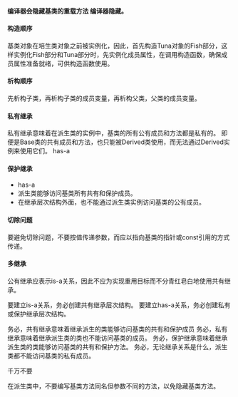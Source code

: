 #### 编译器会隐藏基类的重载方法 编译器隐藏。

#### 构造顺序
基类对象在培生类对象之前被实例化，因此，首先构造Tuna对象的Fish部分，这样实例化Fish部分和Tuna部分时，先实例化成员属性，在调用构造函数，确保成员属性准备就绪，可供构造函数使用。

#### 析构顺序
先析构子类，再析构子类的成员变量，再析构父类，父类的成员变量。

#### 私有继承
私有继承意味着在派生类的实例中，基类的所有公有成员和方法都是私有的。
即便是Base类的共有成员和方法，也只能被Derived类使用，而无法通过Derived实例来使用它们。
has-a

#### 保护继承
- has-a
- 派生类能够访问基类所有共有和保护成员。
- 在继承层次结构外面，也不能通过派生类实例访问基类的公有成员。

#### 切除问题
要避免切除问题，不要按值传递参数，而应以指向基类的指针或const引用的方式传递。

#### 多继承
公有继承应表示is-a关系，因此不应为实现重用目标而不分青红皂白地使用共有继承。

要建立is-a关系，务必创建共有继承层次结构。
要建立has-a关系，务必创建私有或保护继承层次结构。

务必，共有继承意味着继承派生的类能够访问基类的共有和保护成员
务必，私有继承意味着继承派生类的类也不能访问基类的成员。
务必，保护继承意味着继承派生类的类能够访问基类的共有和保护方法。
务必，无论继承关系是什么，派生类都不能访问基类的私有成员。

千万不要

在派生类中，不要编写基类方法同名但参数不同的方法，以免隐藏基类方法。

